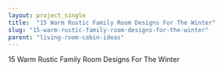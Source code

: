 ```yaml
---
layout: project_single
title:  "15 Warm Rustic Family Room Designs For The Winter"
slug: "15-warm-rustic-family-room-designs-for-the-winter"
parent: "living-room-cabin-ideas"
---
```

15 Warm Rustic Family Room Designs For The Winter